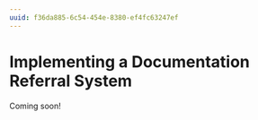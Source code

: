 ```yaml
---
uuid: f36da885-6c54-454e-8380-ef4fc63247ef
---
```

# Implementing a Documentation Referral System

Coming soon!
